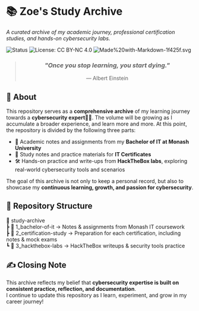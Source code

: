 # 📚 Zoe's Study Archive  
_A curated archive of my academic journey, professional certification studies, and hands-on cybersecurity labs._

![Status](https://img.shields.io/badge/status-active-brightgreen)
![License: CC BY-NC 4.0](https://img.shields.io/badge/License-CC%20BY--NC%204.0-lightgrey.svg)
![Made%20with-Markdown-1f425f.svg](https://img.shields.io/badge/made%20with-Markdown-lightgrey)

> ### <p align="center"> *"Once you stop learning, you start dying."* </p>
> <p align="center">— Albert Einstein</p>

## 📖 About  
This repository serves as a **comprehensive archive** of my learning journey towards a **cybersecurity expert👩‍💻**. The volume will be growing as I accumulate a broader experience, and learn more and more. At this point, the repository is divided by the following three parts:

- 🏫 Academic notes and assignments from my **Bachelor of IT at Monash University**  
- 🔐 Study notes and practice materials for **IT Certificates**  
- 🛠️ Hands-on practice and write-ups from **HackTheBox labs**, exploring real-world cybersecurity tools and scenarios  

The goal of this archive is not only to keep a personal record, but also to showcase my **continuous learning, growth, and passion for cybersecurity**.

## 📂 Repository Structure
📂 study-archive \
┣ 📂 1_bachelor-of-it → Notes & assignments from Monash IT coursework \
┣ 📂 2_certification-study → Preparation for each certification, including notes & mock exams \
┗ 📂 3_hackthebox-labs → HackTheBox writeups & security tools practice

## ✍️ Closing Note  
This archive reflects my belief that **cybersecurity expertise is built on consistent practice, reflection, and documentation**.  
I continue to update this repository as I learn, experiment, and grow in my career journey!  